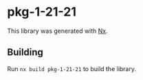 # pkg-1-21-21

This library was generated with [Nx](https://nx.dev).

## Building

Run `nx build pkg-1-21-21` to build the library.
